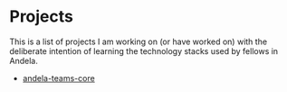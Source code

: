 # Projects

This is a list of projects I am working on (or have worked on) with the deliberate intention of learning the technology stacks used by fellows in Andela.

* [andela-teams-core](https://github.com/andela-stuff/andela-teams-core)